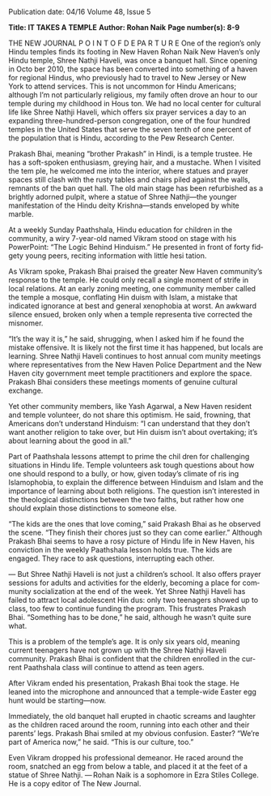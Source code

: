 Publication date: 04/16
Volume 48, Issue 5

**Title: IT TAKES A TEMPLE**
**Author: Rohan Naik**
**Page number(s): 8-9**

THE  NEW  JOURNAL
P O I N T  O F  D E PA R T U R E
One of the region’s only Hindu temples 
finds its footing in New Haven
Rohan Naik 
New Haven’s only Hindu temple, Shree Nathji 
Haveli, was once a banquet hall. Since opening in Octo­
ber 2010, the space has been converted into something 
of a haven for regional Hindus, who previously had to 
travel to New Jersey or New York to attend services. 
This is not uncommon for Hindu Americans; although 
I’m not particularly religious, my family often drove 
an hour to our temple during my childhood in Hous­
ton. We had no local center for cultural life like Shree 
Nathji Haveli, which offers six prayer services a day to 
an expanding three-hundred-person congregation, one 
of the four hundred temples in the United States that 
serve the seven tenth of one percent of the population 
that is Hindu, according to the Pew Research Center.

Prakash Bhai, meaning “brother Prakash” in Hindi, 
is a temple trustee. He has a soft-spoken enthusiasm, 
greying hair, and a mustache. When I visited the tem­
ple, he welcomed me into the interior, where statues 
and prayer spaces still clash with the rusty tables and 
chairs piled against the walls, remnants of the ban­
quet hall. The old main stage has been refurbished 
as a brightly adorned pulpit, where a statue of Shree 
Nathji—the younger manifestation of the Hindu deity 
Krishna—stands enveloped by white marble.

At a weekly Sunday Paathshala, Hindu education for 
children in the community, a wiry 7-year-old named 
Vikram stood on stage with his PowerPoint: “The Logic 
Behind Hinduism.” He presented in front of forty fid­
gety young peers, reciting information with little hesi­
tation. 

As Vikram spoke, Prakash Bhai praised the greater 
New Haven community’s response to the temple. He 
could only recall a single moment of strife in local 
relations. At an early zoning meeting, one community 
member called the temple a mosque, conflating Hin­
duism with Islam, a mistake that indicated ignorance 
at best and general xenophobia at worst. An awkward 
silence ensued, broken only when a temple representa­
tive corrected the misnomer.

“It’s the way it is,” he said, shrugging, when I asked 
him if he found the mistake offensive. It is likely not 
the first time it has happened, but locals are learning. 
Shree Nathji Haveli continues to host annual com­
munity meetings where representatives from the New 
Haven Police Department and the New Haven city 
government meet temple practitioners and explore the 
space. Prakash Bhai considers these meetings moments 
of genuine cultural exchange. 

Yet other community members, like Yash Agarwal, 
a New Haven resident and temple volunteer, do not 
share this optimism. He said, frowning, that Americans 
don’t understand Hinduism: “I can understand that 
they don’t want another religion to take over, but Hin­
duism isn’t about overtaking; it’s about learning about 
the good in all.” 

Part of Paathshala lessons attempt to prime the chil­
dren for challenging situations in Hindu life. Temple 
volunteers ask tough questions about how one should 
respond to a bully, or how, given today’s climate of ris­
ing Islamophobia, to explain the difference between 
Hinduism and Islam and the importance of learning 
about both religions. The question isn’t interested in 
the theological distinctions between the two faiths, but 
rather how one should explain those distinctions to 
someone else. 

“The kids are the ones that love coming,” said 
Prakash Bhai as he observed the scene. “They finish 
their chores just so they can come earlier.” Although 
Prakash Bhai seems to have a rosy picture of Hindu life 
in New Haven, his conviction in the weekly Paathshala 
lesson holds true. The kids are engaged. They race to 
ask questions, interrupting each other. 

—
But Shree Nathji Haveli is not just a children’s 
school. It also offers prayer sessions for adults and 
activities for the elderly, becoming a place for com­
munity socialization at the end of the week. Yet Shree 
Nathji Haveli has failed to attract local adolescent Hin­
dus: only two teenagers showed up to class, too few to 
continue funding the program. This frustrates Prakash 
Bhai. “Something has to be done,” he said, although he 
wasn’t quite sure what. 

This is a problem of the temple’s age. It is only six 
years old, meaning current teenagers have not grown 
up with the Shree Nathji Haveli community. Prakash 
Bhai is confident that the children enrolled in the cur­
rent Paathshala class will continue to attend as teen­
agers.

After Vikram ended his presentation, Prakash Bhai 
took the stage. He leaned into the microphone and 
announced that a temple-wide Easter egg hunt would 
be starting—now. 

Immediately, the old banquet hall erupted in chaotic 
screams and laughter as the children raced around the 
room, running into each other and their parents’ legs. 
Prakash Bhai smiled at my obvious confusion. Easter? 
“We’re part of America now,” he said. “This is our 
culture, too.” 

Even Vikram dropped his professional demeanor. 
He raced around the room, snatched an egg from 
below a table, and placed it at the feet of a statue of 
Shree Nathji.
— Rohan Naik is a sophomore in Ezra Stiles 
College. He is a copy editor of The New Journal.